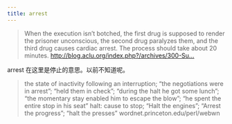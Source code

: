```yaml
---
title: arrest
---
```


<blockquote>
  <p>When the execution isn&#8217;t botched, the first drug is supposed to render the prisoner unconscious, the second drug paralyzes them, and the third drug causes cardiac arrest. The process should take about 20 minutes.
  <a href="http://blog.aclu.org/index.php?/archives/300-Supreme-Court-to-Evaluate-Three-Drug-Execution-Cocktail.html">http://blog.aclu.org/index.php?/archives/300-Su...</a></p>
</blockquote>

<p>arrest 在这里是停止的意思。以前不知道呢。</p>

<blockquote>
  <p>the state of inactivity following an interruption; &#8220;the negotiations were in arrest&#8221;; &#8220;held them in check&#8221;; &#8220;during the halt he got some lunch&#8221;; &#8220;the momentary stay enabled him to escape the blow&#8221;; &#8220;he spent the entire stop in his seat&#8221;
  halt: cause to stop; &#8220;Halt the engines&#8221;; &#8220;Arrest the progress&#8221;; &#8220;halt the presses&#8221;
  wordnet.princeton.edu/perl/webwn</p>
</blockquote>
